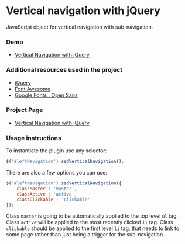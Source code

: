 Vertical navigation with jQuery
==========================

JavaScript object for vertical navigation with sub-navigation.

### Demo

- [Vertical Navigation with jQuery](http://jquery-vertical-navigation.ssdtutorials.com/)

### Additional resources used in the project

- [jQuery](http://jquery.com/)
- [Font Awesome](http://fortawesome.github.io/Font-Awesome/)
- [Google Fonts : Open Sans](https://www.google.com/fonts/specimen/Open+Sans)

### Project Page

- [Vertical Navigation with jQuery](http://sebastiansulinski.github.io/jquery-vertical-navigation)

### Usage instructions

To instantiate the plugin use any selector:

```javascript
$('#leftNavigation').ssdVerticalNavigation();
```

There are also a few options you can use:

```javascript
$('#leftNavigation').ssdVerticalNavigation({
    classMaster : 'master',
    classActive : 'active',
    classClickable : 'clickable'
});
```

Class `master` is going to be automatically applied to the top level `ul` tag.
Class `active` will be applied to the most recently clicked `li` tag.
Class `clickable` should be applied to the first level `li` tag, that needs to link to some page rather than just being a trigger for the sub-navigation.